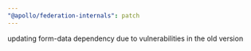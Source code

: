 ```yaml
---
"@apollo/federation-internals": patch
---
```


updating form-data dependency due to vulnerabilities in the old version
  